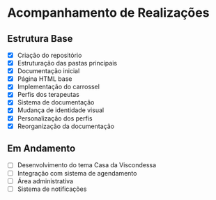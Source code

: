 # Acompanhamento de Realizações

## Estrutura Base
- [x] Criação do repositório
- [x] Estruturação das pastas principais
- [x] Documentação inicial
- [x] Página HTML base
- [x] Implementação do carrossel
- [x] Perfis dos terapeutas
- [x] Sistema de documentação
- [x] Mudança de identidade visual
- [x] Personalização dos perfis
- [x] Reorganização da documentação

## Em Andamento
- [ ] Desenvolvimento do tema Casa da Viscondessa
- [ ] Integração com sistema de agendamento
- [ ] Área administrativa
- [ ] Sistema de notificações
